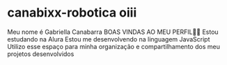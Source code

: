 # canabixx-robotica oiii
Meu nome é Gabriella Canabarra 
BOAS VINDAS AO MEU PERFIL💙💙
Estou estudando na Alura
Estou me desenvolvendo na linguagem JavaScript
Utilizo esse espaço para minha organização e compartilhamento dos meu projetos desenvolvidos
